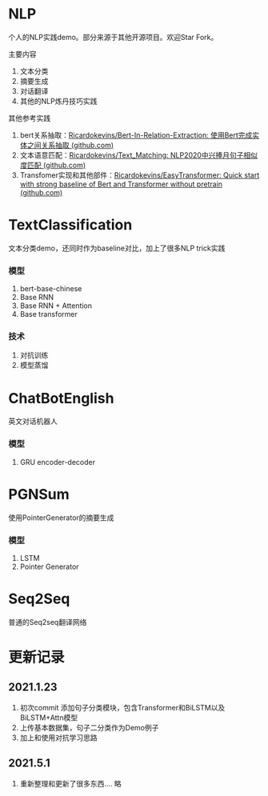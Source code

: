 # NLP

个人的NLP实践demo。部分来源于其他开源项目。欢迎Star Fork。

主要内容

1. 文本分类
2. 摘要生成
3. 对话翻译
4. 其他的NLP炼丹技巧实践

其他参考实践

1. bert关系抽取：[Ricardokevins/Bert-In-Relation-Extraction: 使用Bert完成实体之间关系抽取 (github.com)](https://github.com/Ricardokevins/Bert-In-Relation-Extraction)
2. 文本语意匹配：[Ricardokevins/Text_Matching: NLP2020中兴捧月句子相似度匹配 (github.com)](https://github.com/Ricardokevins/Text_Matching)
3. Transfomer实现和其他部件：[Ricardokevins/EasyTransformer: Quick start with strong baseline of Bert and Transformer without pretrain (github.com)](https://github.com/Ricardokevins/EasyTransformer)

# TextClassification

文本分类demo，还同时作为baseline对比，加上了很多NLP trick实践

### 模型

1. bert-base-chinese
2. Base RNN
3. Base RNN + Attention
4. Base transformer

### 技术

1. 对抗训练
2. 模型蒸馏





# ChatBotEnglish

英文对话机器人

### 模型

1. GRU encoder-decoder





# PGNSum

使用PointerGenerator的摘要生成

### 模型

1. LSTM
2. Pointer Generator



# Seq2Seq

普通的Seq2seq翻译网络





# 更新记录

## 2021.1.23

 1. 初次commit 添加句子分类模块，包含Transformer和BiLSTM以及BiLSTM+Attn模型 
 2. 上传基本数据集，句子二分类作为Demo例子
 3. 加上和使用对抗学习思路

## 2021.5.1

1. 重新整理和更新了很多东西.... 略